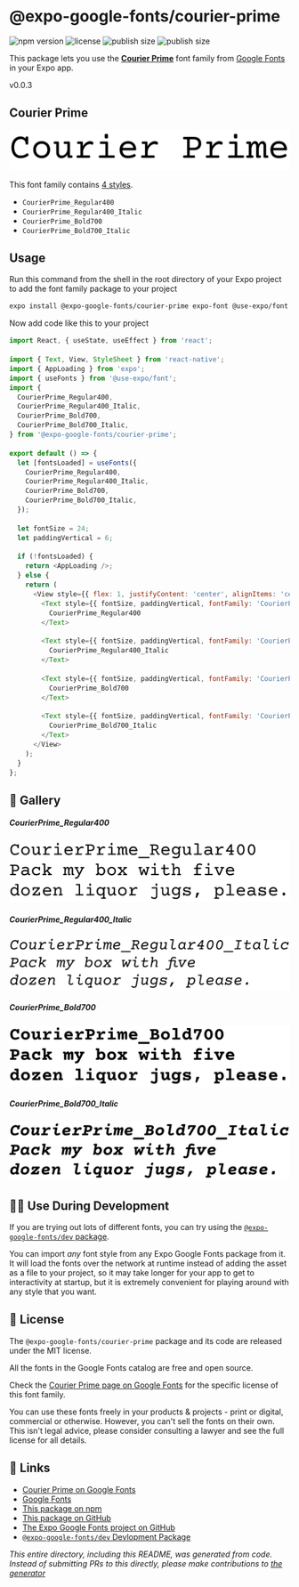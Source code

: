 # @expo-google-fonts/courier-prime

![npm version](https://flat.badgen.net/npm/v/@expo-google-fonts/courier-prime)
![license](https://flat.badgen.net/github/license/expo/google-fonts)
![publish size](https://flat.badgen.net/packagephobia/install/@expo-google-fonts/courier-prime)
![publish size](https://flat.badgen.net/packagephobia/publish/@expo-google-fonts/courier-prime)

This package lets you use the [**Courier Prime**](https://fonts.google.com/specimen/Courier+Prime) font family from [Google Fonts](https://fonts.google.com/) in your Expo app.

v0.0.3

## Courier Prime

![Courier Prime](./font-family.png)

This font family contains [4 styles](#-gallery).

- `CourierPrime_Regular400`
- `CourierPrime_Regular400_Italic`
- `CourierPrime_Bold700`
- `CourierPrime_Bold700_Italic`

## Usage

Run this command from the shell in the root directory of your Expo project to add the font family package to your project
```sh
expo install @expo-google-fonts/courier-prime expo-font @use-expo/font
```

Now add code like this to your project
```js
import React, { useState, useEffect } from 'react';

import { Text, View, StyleSheet } from 'react-native';
import { AppLoading } from 'expo';
import { useFonts } from '@use-expo/font';
import {
  CourierPrime_Regular400,
  CourierPrime_Regular400_Italic,
  CourierPrime_Bold700,
  CourierPrime_Bold700_Italic,
} from '@expo-google-fonts/courier-prime';

export default () => {
  let [fontsLoaded] = useFonts({
    CourierPrime_Regular400,
    CourierPrime_Regular400_Italic,
    CourierPrime_Bold700,
    CourierPrime_Bold700_Italic,
  });

  let fontSize = 24;
  let paddingVertical = 6;

  if (!fontsLoaded) {
    return <AppLoading />;
  } else {
    return (
      <View style={{ flex: 1, justifyContent: 'center', alignItems: 'center' }}>
        <Text style={{ fontSize, paddingVertical, fontFamily: 'CourierPrime_Regular400' }}>
          CourierPrime_Regular400
        </Text>

        <Text style={{ fontSize, paddingVertical, fontFamily: 'CourierPrime_Regular400_Italic' }}>
          CourierPrime_Regular400_Italic
        </Text>

        <Text style={{ fontSize, paddingVertical, fontFamily: 'CourierPrime_Bold700' }}>
          CourierPrime_Bold700
        </Text>

        <Text style={{ fontSize, paddingVertical, fontFamily: 'CourierPrime_Bold700_Italic' }}>
          CourierPrime_Bold700_Italic
        </Text>
      </View>
    );
  }
};

```

## 🔡 Gallery

##### CourierPrime_Regular400
![CourierPrime_Regular400](./4ab28865b2644070e548699748855f2d5a34b5bf8adea09607e18d4a7adc8999.ttf.png)

##### CourierPrime_Regular400_Italic
![CourierPrime_Regular400_Italic](./7109c63818181b56013b7ced3e5da53d756aab727e6a9786a0c8a58affe4ec23.ttf.png)

##### CourierPrime_Bold700
![CourierPrime_Bold700](./385e70d216befbb71f12f5009f1824d235e0f4f2ab653bb0296d5d999afdfd3f.ttf.png)

##### CourierPrime_Bold700_Italic
![CourierPrime_Bold700_Italic](./3f61e15019812e414a4dba4f3b4fbdda453e8c4dd18deafacb7c55686cef11a7.ttf.png)


## 👩‍💻 Use During Development

If you are trying out lots of different fonts, you can try using the [`@expo-google-fonts/dev` package](https://github.com/expo/google-fonts/tree/master/font-packages/dev#readme).

You can import *any* font style from any Expo Google Fonts package from it. It will load the fonts
over the network at runtime instead of adding the asset as a file to your project, so it may take longer
for your app to get to interactivity at startup, but it is extremely convenient
for playing around with any style that you want.

## 📖 License

The `@expo-google-fonts/courier-prime` package and its code are released under the MIT license.

All the fonts in the Google Fonts catalog are free and open source.

Check the [Courier Prime page on Google Fonts](https://fonts.google.com/specimen/Courier+Prime) for the specific license of this font family.

You can use these fonts freely in your products & projects - print or digital, commercial or otherwise. However, you can't sell the fonts on their own. This isn't legal advice, please consider consulting a lawyer and see the full license for all details.

## 🔗 Links

- [Courier Prime on Google Fonts](https://fonts.google.com/specimen/Courier+Prime)
- [Google Fonts](https://fonts.google.com/)
- [This package on npm](https://www.npmjs.com/package/@expo-google-fonts/courier-prime)
- [This package on GitHub](https://github.com/expo/google-fonts/tree/master/font-packages/courier-prime)
- [The Expo Google Fonts project on GitHub](https://github.com/expo/google-fonts)
- [`@expo-google-fonts/dev` Devlopment Package](https://github.com/expo/google-fonts/tree/master/font-packages/dev)


*This entire directory, including this README, was generated from code. Instead of submitting PRs to this directly, please make contributions to [the generator](https://github.com/expo/google-fonts/tree/master/packages/generator)*
